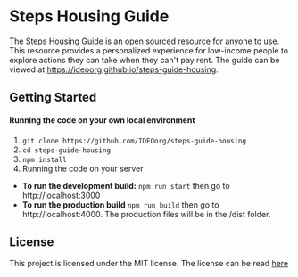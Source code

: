 # Steps Housing Guide

The Steps Housing Guide is an open sourced resource for anyone to use. This resource provides a personalized experience for low-income people to explore actions they can take when they can't pay rent. The guide can be viewed at https://ideoorg.github.io/steps-guide-housing.

## Getting Started

#### Running the code on your own local environment
1. `git clone https://github.com/IDEOorg/steps-guide-housing`
2. `cd steps-guide-housing`
3. `npm install`
4. Running the code on your server
  * **To run the development build:**
  `npm run start` then go to http://localhost:3000
  * **To run the production build**
  `npm run build` then go to http://localhost:4000. The production files will be in the /dist folder.

## License

This project is licensed under the MIT license. The license can be read [here](LICENSE.md)
